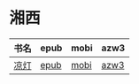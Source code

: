 # 湘西

| 书名 | epub | mobi | azw3 |
| --- | --- | --- | --- |
| [凉灯](http://ct.dalanmei.com/f/31084289-571808304-e71bff) | [epub](http://ct.dalanmei.com/f/31084289-571808304-e71bff) | [mobi](http://ct.dalanmei.com/f/31084289-571540660-fbc658) | [azw3](http://ct.dalanmei.com/f/31084289-572196217-9e9de6) |
